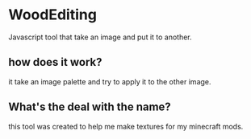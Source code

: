 # WoodEditing
Javascript tool that take an image and put it to another. 
## how does it work?
it take an image palette and try to apply it to the other image.
## What's the deal with the name?
this tool was created to help me make textures for my minecraft mods.
